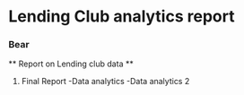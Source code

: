 # Lending Club analytics report
### Bear 
** Report on Lending club data **
1. Final Report
  -Data analytics
  -Data analytics 2
